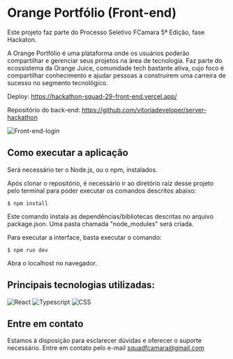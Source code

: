 # Orange Portfólio (Front-end)

Este projeto faz parte do Processo Seletivo FCamara 5ª Edição, fase Hackaton.

A Orange Portfólio é uma plataforma onde os usuários poderão compartilhar e gerenciar seus projetos na área de tecnologia. Faz parte do ecossistema da Orange Juice, comunidade tech bastante ativa, cujo foco é compartilhar conhecimento e ajudar pessoas a construírem uma carreira de sucesso no segmento tecnológico.


Deploy: https://hackathon-squad-29-front-end.vercel.app/

Repositório do back-end: https://github.com/vitoriadeveloper/server-hackathon


![Front-end-login](https://github.com/K3lOli/Hackathon-Squad-29---Front-End/assets/104580439/0fd483c3-67cd-481d-9bfe-980643196951)


## Como executar a aplicação

Será necessário ter o Node.js, ou o npm, instalados.

Após clonar o repositório, é necessário ir ao diretório raiz desse projeto pelo terminal para poder executar os comandos descritos abaixo:


```
$ npm install

```


Este comando instala as dependências/bibliotecas descritas no arquivo package.json. Uma pasta chamada "node_modules" será criada.

Para executar a interface, basta executar o comando:


```
$ npm run dev

```

Abra o localhost no navegador.


## Principais tecnologias utilizadas:
 
![React](https://img.shields.io/badge/React-20232A?style=for-the-badge&logo=react&logoColor=61DAFB)
![Typescript](https://img.shields.io/badge/TypeScript-007ACC?style=for-the-badge&logo=typescript&logoColor=white)
![CSS](https://img.shields.io/badge/CSS3-1572B6?style=for-the-badge&logo=css3&logoColor=white)


## Entre em contato

Estamos à disposição para esclarecer dúvidas e oferecer o suporte necessário. Entre em contato pelo e-mail squadfcamara@gmail.com
